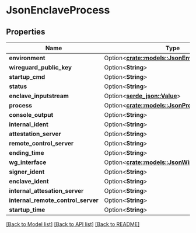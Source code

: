 # JsonEnclaveProcess

## Properties

Name | Type | Description | Notes
------------ | ------------- | ------------- | -------------
**environment** | Option<[**crate::models::JsonEnvironment**](json_Environment.md)> |  | [optional]
**wireguard_public_key** | Option<**String**> |  | [optional]
**startup_cmd** | Option<**String**> |  | [optional]
**status** | Option<**String**> |  | [optional]
**enclave_inputstream** | Option<[**serde_json::Value**](.md)> |  | [optional]
**process** | Option<[**crate::models::JsonProcess**](json_Process.md)> |  | [optional]
**console_output** | Option<**String**> |  | [optional]
**internal_ident** | Option<**String**> |  | [optional]
**attestation_server** | Option<**String**> |  | [optional]
**remote_control_server** | Option<**String**> |  | [optional]
**ending_time** | Option<**String**> |  | [optional]
**wg_interface** | Option<[**crate::models::JsonWireguardInterface**](json_WireguardInterface.md)> |  | [optional]
**signer_ident** | Option<**String**> |  | [optional]
**enclave_ident** | Option<**String**> |  | [optional]
**internal_attesation_server** | Option<**String**> |  | [optional]
**internal_remote_control_server** | Option<**String**> |  | [optional]
**startup_time** | Option<**String**> |  | [optional]

[[Back to Model list]](../README.md#documentation-for-models) [[Back to API list]](../README.md#documentation-for-api-endpoints) [[Back to README]](../README.md)


